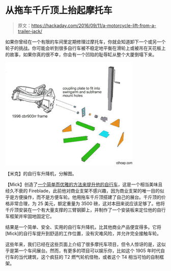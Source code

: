 # 从拖车千斤顶上抬起摩托车

> 原文：<https://hackaday.com/2016/09/11/a-motorcycle-lift-from-a-trailer-jack/>

如果你曾经在一个有限的车间里定期修理过摩托车，你就会知道卸下一个或另一个轮子的挑战。你可能会听到很多自行车被不稳定地平衡在滑轮上或被吊在天花板上的故事，如果你真的很不幸，你会有一个凹陷的耻辱缸从整个大厦倒塌下来。

[![[Mike]'s bike lift, exploded view.](img/7dc716c9b3d8b14af82cacc03486664f.png)](https://hackaday.com/wp-content/uploads/2016/09/5253501473357960704.jpg) 

【米克】的自行车升降机，分解图。

【Mick】创造了[一个简单而优雅的方法来提升他的自行车](https://hackaday.io/project/14515-motorcycle-lift)，这是一个相当美味且经久不衰的 Fireblade，此前他对商业支架不感兴趣，因为商业支架的唯一目的似乎是方便操作，而不是方便车轮。他用拖车千斤顶搭建了自己的展台。千斤顶的价格非常合理，为 25 美元，额定重量为 3500 磅，这对本田来说应该足够了。他将千斤顶安装在一个有大量支撑的三臂钢脚上，并制作了一个安装板来定位他的自行车框架并牢固地固定它。

结果是一个简单、安全、实用的自行车升降机，比其他商业产品便宜得多。它将[Mick]的自行车提升到舒适的工作位置，没有灾难风险，并允许完全接触车轮。

这些年来，我们已经在这些页面上介绍了很多摩托车项目，但令人惊讶的是，这似乎是第一个车间展台。然而，有更多的项目可以娱乐你，比如这个 1905 年时代自行车的当代建筑，这个疯狂的 T2 燃气轮机怪物，或者这个 T4 相当可怕的自制框架。